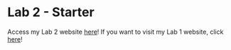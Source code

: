 # Lab 2 - Starter
Access my Lab 2 website [here](https://huimenglu.github.io/Lab2_Starter/)!
If you want to visit my Lab 1 website, click [here](https://huimenglu.github.io/CSE110/)!
